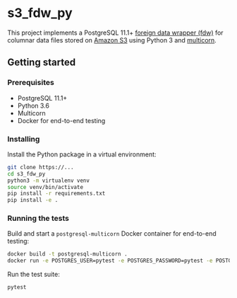 # s3_fdw_py

This project implements a PostgreSQL 11.1+ [foreign data wrapper (fdw)](https://wiki.postgresql.org/wiki/Foreign_data_wrappers) for columnar data files stored on [Amazon S3](https://aws.amazon.com/s3/) using Python 3 and [multicorn](https://github.com/Kozea/Multicorn).

## Getting started

### Prerequisites

* PostgreSQL 11.1+
* Python 3.6
* Multicorn
* Docker for end-to-end testing

### Installing

Install the Python package in a virtual environment:

```bash
git clone https://...
cd s3_fdw_py
python3 -m virtualenv venv
source venv/bin/activate
pip install -r requirements.txt
pip install -e .
```

### Running the tests

Build and start a `postgresql-multicorn` Docker container for end-to-end testing:

```bash
docker build -t postgresql-multicorn .
docker run -e POSTGRES_USER=pytest -e POSTGRES_PASSWORD=pytest -e POSTGRES_DB=pytest -p 5432:5432 --rm -d postgresql-multicorn
```

Run the test suite:

```bash
pytest
```
